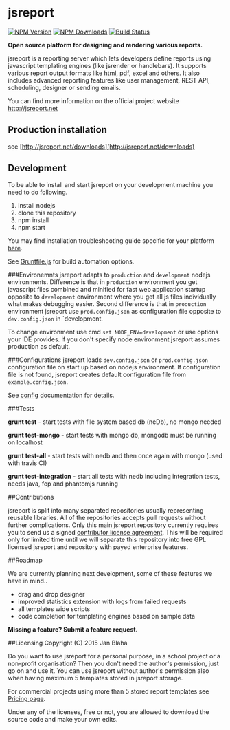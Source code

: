 # jsreport
[![NPM Version](http://img.shields.io/npm/v/jsreport.svg?style=flat-square)](https://npmjs.com/package/jsreport)
[![NPM Downloads](https://img.shields.io/npm/dm/jsreport.svg?style=flat-square)](https://npmjs.com/package/jsreport)
[![Build Status](https://travis-ci.org/jsreport/jsreport.png?branch=master)](https://travis-ci.org/jsreport/jsreport)

**Open source platform for designing and rendering various reports.**

jsreport is a reporting server which lets developers define reports using  javascript templating engines (like jsrender or handlebars). It supports various report output formats like html, pdf, excel and others.  It also includes advanced reporting features like user management, REST API, scheduling, designer or sending emails.

You can find more information on the official project website http://jsreport.net

## Production installation
see [http://jsreport.net/downloads](http://jsreport.net/downloads)

## Development
To be able to install and start jsreport on your development machine you need to do following.

1. install nodejs
2. clone this repository
3. npm install
4. npm start

You may find installation troubleshooting guide specific for your platform [here](https://github.com/jsreport/docs/tree/master/installation).

See [Gruntfile.js](https://github.com/jsreport/jsreport/blob/master/Gruntfile.js) for build automation options.

###Environemnts
jsreport adapts to `production` and `development` nodejs environments. Difference is that in `production` environment you get javascript files combined and minified for fast web application startup opposite to `development` environment where you get all js files individually what makes debugging easier. Second difference is that in `production` environment jsreport use `prod.config.json` as configuration file opposite to `dev.config.json` in `development.

To change environment use cmd `set NODE_ENV=development` or use options your IDE provides. If you don't specify node environment jsreport assumes production as default.

###Configurations
jsreport loads `dev.config.json` or `prod.config.json` configuration file on start up based on nodejs environment. If configuration file is not found, jsreport creates default configuration file from `example.config.json`.

See [config](https://github.com/jsreport/jsreport/blob/master/config.md) documentation for details.

###Tests

 **grunt test** - start tests with file system based db (neDb), no mongo needed

 **grunt test-mongo** - start tests with mongo db, mongodb must be running on localhost

 **grunt test-all** - start tests with nedb and then once again with mongo (used with travis CI)

 **grunt test-integration** - start all tests with nedb including integration tests,  needs java, fop and phantomjs running

##Contributions

jsreport is split into many separated repositories usually representing reusable libraries. All of the repositories accepts
pull requests without further complications. Only this main jsreport repository currently requires you to send us a
signed [contributor license agreement](http://jsreport.net/CopyrightAssignmentAgreement.pdf). This will be required only
for limited time until we will separate this repository into free GPL licensed jsreport and repository with payed enterprise features.


##Roadmap

We are currently planning next development, some of these features we have in mind..

- drag and drop designer
- improved statistics extension with logs from failed requests
- all templates wide scripts
- code completion for templating engines based on sample data


**Missing a feature? Submit a feature request.**

##Licensing
Copyright (C) 2015 Jan Blaha

Do you want to use jsreport for a personal purpose, in a school project or a non-profit organisation?
Then you don't need the author's permission, just go on and use it. You can use jsreport without author's permission
also when having maximum 5 templates stored in jsreport storage.

For commercial projects using more than 5 stored report templates see [Pricing page](http://jsreport.net/buy).

Under any of the licenses, free or not, you are allowed to download the source code and make your own edits.


